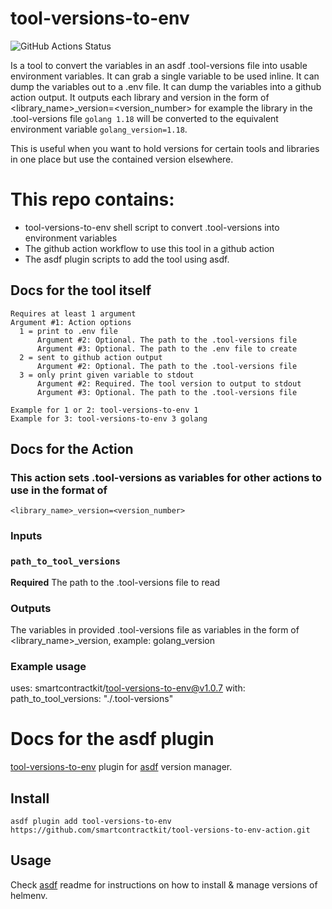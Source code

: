 # tool-versions-to-env
![GitHub Actions Status](https://github.com/smartcontractkit/tool-versions-to-env-action/workflows/test%20asdf%20plugin/badge.svg?branch=main)


Is a tool to convert the variables in an asdf .tool-versions file into usable environment variables. It can grab a single variable to be used inline. It can dump the variables out to a .env file. It can dump the variables into a github action output. It outputs each library and version in the form of <library_name>_version=<version_number> for example the library in the .tool-versions file `golang 1.18` will be converted to the equivalent environment variable `golang_version=1.18`.

This is useful when you want to hold versions for certain tools and libraries in one place but use the contained version elsewhere.

# This repo contains:
- tool-versions-to-env shell script to convert .tool-versions into environment variables
- The github action workflow to use this tool in a github action
- The asdf plugin scripts to add the tool using asdf.

## Docs for the tool itself
    Requires at least 1 argument
    Argument #1: Action options
      1 = print to .env file
          Argument #2: Optional. The path to the .tool-versions file
          Argument #3: Optional. The path to the .env file to create
      2 = sent to github action output
          Argument #2: Optional. The path to the .tool-versions file
      3 = only print given variable to stdout
          Argument #2: Required. The tool version to output to stdout
          Argument #3: Optional. The path to the .tool-versions file
    
    Example for 1 or 2: tool-versions-to-env 1
    Example for 3: tool-versions-to-env 3 golang

## Docs for the Action
### This action sets .tool-versions as variables for other actions to use in the format of
    <library_name>_version=<version_number>

### Inputs

### `path_to_tool_versions`

**Required** The path to the .tool-versions file to read

### Outputs

The variables in provided .tool-versions file as variables in the form of <library_name>_version, example: golang_version

### Example usage

uses: smartcontractkit/tool-versions-to-env@v1.0.7
with:
   path_to_tool_versions: "./.tool-versions"

# Docs for the asdf plugin

[tool-versions-to-env](https://github.com/smartcontractkit/tool-versions-to-env-action) plugin for [asdf](https://github.com/asdf-vm/asdf) version manager.

## Install

```shell
asdf plugin add tool-versions-to-env https://github.com/smartcontractkit/tool-versions-to-env-action.git
```

## Usage

Check [asdf](https://github.com/asdf-vm/asdf) readme for instructions on how to install & manage versions of helmenv.
